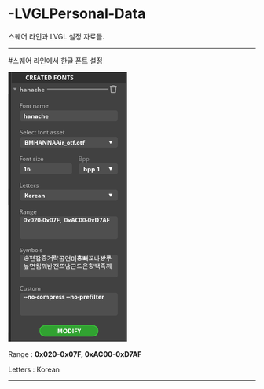 # -LVGLPersonal-Data
스퀘어 라인과 LVGL 설정 자료들. 


---


#스퀘어 라인에서 한글 폰트 설정 

![KOREAN](FontSET.png)

 Range : __0x020-0x07F,  0xAC00-0xD7AF__

 
 Letters : Korean
 
---
